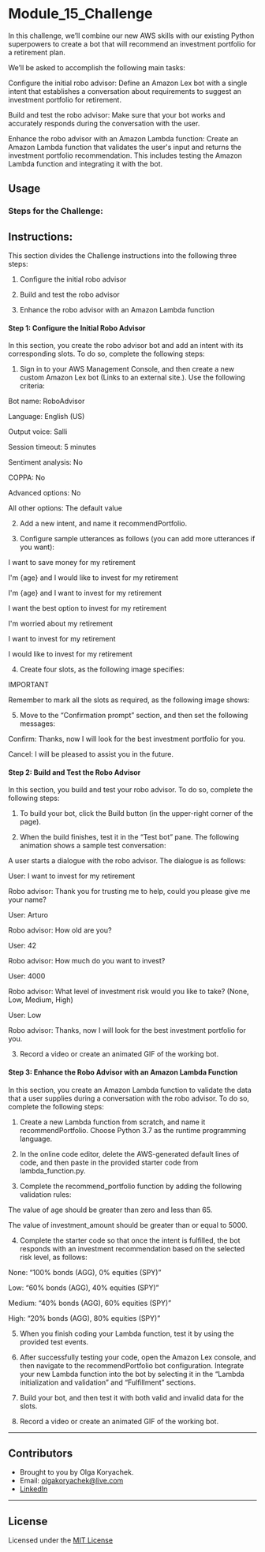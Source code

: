 # Module_15_Challenge

In this challenge, we’ll combine our new AWS skills with our existing Python superpowers to create a bot that will recommend an investment portfolio for a retirement plan.

We’ll be asked to accomplish the following main tasks:

Configure the initial robo advisor: Define an Amazon Lex bot with a single intent that establishes a conversation about requirements to suggest an investment portfolio for retirement.

Build and test the robo advisor: Make sure that your bot works and accurately responds during the conversation with the user.

Enhance the robo advisor with an Amazon Lambda function: Create an Amazon Lambda function that validates the user's input and returns the investment portfolio recommendation. This includes testing the Amazon Lambda function and integrating it with the bot.


## Usage

### Steps for the Challenge:
## Instructions:

This section divides the Challenge instructions into the following three steps:

1. Configure the initial robo advisor

2. Build and test the robo advisor

3. Enhance the robo advisor with an Amazon Lambda function

#### Step 1: Configure the Initial Robo Advisor

In this section, you create the robo advisor bot and add an intent with its corresponding slots. To do so, complete the following steps:

1. Sign in to your AWS Management Console, and then create a new custom Amazon Lex bot (Links to an external site.). Use the following criteria:

Bot name: RoboAdvisor

Language: English (US)

Output voice: Salli

Session timeout: 5 minutes

Sentiment analysis: No

COPPA: No

Advanced options: No

All other options: The default value

2. Add a new intent, and name it recommendPortfolio.

3. Configure sample utterances as follows (you can add more utterances if you want):

I want to save money for my retirement

I'm {age} and I would like to invest for my retirement

I'm ​{age} and I want to invest for my retirement

I want the best option to invest for my retirement

I'm worried about my retirement

I want to invest for my retirement

I would like to invest for my retirement

4. Create four slots, as the following image specifies:

IMPORTANT 

Remember to mark all the slots as required, as the following image shows:

5. Move to the “Confirmation prompt” section, and then set the following messages:

Confirm: Thanks, now I will look for the best investment portfolio for you.

Cancel: I will be pleased to assist you in the future.

#### Step 2: Build and Test the Robo Advisor

In this section, you build and test your robo advisor. To do so, complete the following steps:

1. To build your bot, click the Build button (in the upper-right corner of the page).

2. When the build finishes, test it in the “Test bot” pane. The following animation shows a sample test conversation:

A user starts a dialogue with the robo advisor. The dialogue is as follows:

 User: I want to invest for my retirement

 Robo advisor: Thank you for trusting me to help, could you please give me your name?

 User: Arturo

 Robo advisor: How old are you?

 User: 42

 Robo advisor: How much do you want to invest?
 
 User: 4000

 Robo advisor: What level of investment risk would you like to take? (None, Low, Medium, High)

 User: Low
 
 Robo advisor: Thanks, now I will look for the best investment portfolio for you.
 
3. Record a video or create an animated GIF of the working bot.

#### Step 3: Enhance the Robo Advisor with an Amazon Lambda Function

In this section, you create an Amazon Lambda function to validate the data that a user supplies during a conversation with the robo advisor. To do so, complete the following steps:

1. Create a new Lambda function from scratch, and name it recommendPortfolio. Choose Python 3.7 as the runtime programming language.

2. In the online code editor, delete the AWS-generated default lines of code, and then paste in the provided starter code from lambda_function.py.

3. Complete the recommend_portfolio function by adding the following validation rules:

The value of age should be greater than zero and less than 65.

The value of investment_amount should be greater than or equal to 5000.

4. Complete the starter code so that once the intent is fulfilled, the bot responds with an investment recommendation based on the selected risk level, as follows:

None: “100% bonds (AGG), 0% equities (SPY)”

Low: “60% bonds (AGG), 40% equities (SPY)”

Medium: “40% bonds (AGG), 60% equities (SPY)”

High: “20% bonds (AGG), 80% equities (SPY)”

5. When you finish coding your Lambda function, test it by using the provided test events.

6. After successfully testing your code, open the Amazon Lex console, and then navigate to the recommendPortfolio bot configuration. Integrate your new Lambda function into the bot by selecting it in the “Lambda initialization and validation” and “Fulfillment” sections.

7. Build your bot, and then test it with both valid and invalid data for the slots.

8. Record a video or create an animated GIF of the working bot.

---
## Contributors

* Brought to you by Olga Koryachek.
* Email: olgakoryachek@live.com
* [LinkedIn](https://www.linkedin.com/in/olga-koryachek-a74b1877/?msgOverlay=true "LinkedIn")

---
## License

Licensed under the [MIT License](https://choosealicense.com/licenses/mit/)
